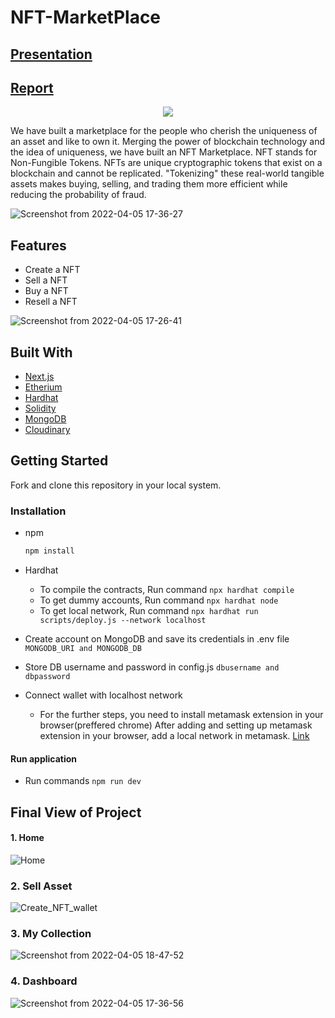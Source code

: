 <!-- # NFT-Marketing Dapp
### Setting up the application in local system


- Clone the repository in your local system and open in an ide (eg: VS Code)
- Ensure node and npm are installed in your system
- Run command ``` npm install ```
- To compile the contracts, Run command ```npx hardhat compile```
- To get dummy accounts, Run command ```npx hardhat node```
- To get local network, Run command ```npx hardhat run scripts/deploy.js --network localhost```
- Add .env file with mongoDB data
- connect wallet with localhost network
For the further steps, you need to install metamask extension in your browser(preffered chrome)
After adding and setting up metamask extension in your browser, add a local network in metamask.
[Follow this link](https://stackoverflow.com/a/68814079/15968090) -->
# NFT-MarketPlace
## [Presentation]()
## [Report]() 
<p align="center">
  <img src="https://user-images.githubusercontent.com/77429981/162573406-7a3aab05-26f5-4d5b-ae40-f1cc0380e421.svg" />
</p>

<!-- ![Group 3](https://user-images.githubusercontent.com/77429981/162573406-7a3aab05-26f5-4d5b-ae40-f1cc0380e421.svg) -->
We have built a marketplace for the people who cherish the uniqueness of an asset and like to own it.
Merging the power of blockchain technology and the idea of uniqueness, we have built an NFT Marketplace. NFT stands for Non-Fungible Tokens. NFTs are unique cryptographic tokens that exist on a blockchain and cannot be replicated. "Tokenizing" these real-world tangible assets makes buying, selling, and trading them more efficient while reducing the probability of fraud. 

<!-- <p align="right">(<a href="#top">back to top</a>)</p> -->

<!-- ## About The Project -->
![Screenshot from 2022-04-05 17-36-27](https://user-images.githubusercontent.com/77429981/162359827-87c01a68-1700-40bf-87c2-4edd1c1b8141.png)

<!-- [![Product Name Screen Shot][product-screenshot]](https://example.com) -->

## Features
- Create a NFT
- Sell a NFT
- Buy a NFT
- Resell a NFT

![Screenshot from 2022-04-05 17-26-41](https://user-images.githubusercontent.com/77429981/162359914-6a0d4b00-0916-4be6-b747-28101c733c2f.png)

## Built With

* [Next.js](https://nextjs.org/)
* [Etherium](https://ethereum.org/en/)
* [Hardhat](https://hardhat.org/)
* [Solidity](https://docs.soliditylang.org/)
* [MongoDB](https://www.mongodb.com/)
* [Cloudinary](https://cloudinary.com/)

<!-- <p align="right">(<a href="#top">back to top</a>)</p> -->



<!-- GETTING STARTED -->
## Getting Started
Fork and clone this repository in your local system.


### Installation
* npm
  ```sh
  npm install
  ```
* Hardhat
  
  - To compile the contracts, Run command ```npx hardhat compile```
  - To get dummy accounts, Run command ```npx hardhat node```
  - To get local network, Run command ```npx hardhat run scripts/deploy.js --network localhost```

* Create account on MongoDB and save its credentials in .env file  ``` MONGODB_URI and MONGODB_DB  ```
* Store DB username and password in config.js 
 ``` dbusername and dbpassword ```
* Connect wallet with localhost network
  - For the further steps, you need to install metamask extension in your browser(preffered chrome) After adding and setting up metamask extension in your browser, add a local network in metamask. [Link](https://stackoverflow.com/a/68814079/15968090)

#### Run application
- Run commands ```npm run dev```


## Final View of Project

#### 1. Home
![Home](https://user-images.githubusercontent.com/77429981/162573961-28a75610-e396-4a82-b9ee-a26393a36ee7.png)

### 2. Sell Asset
![Create_NFT_wallet](https://user-images.githubusercontent.com/77429981/162574004-1f580c59-404d-410d-8cb5-583a84c8732d.png)

### 3. My Collection
![Screenshot from 2022-04-05 18-47-52](https://user-images.githubusercontent.com/77429981/162574040-3b73bc6e-f4bf-425c-bcfd-72fdf05d7e32.png)


### 4. Dashboard
![Screenshot from 2022-04-05 17-36-56](https://user-images.githubusercontent.com/77429981/162574048-38ba3245-48ff-418e-bca1-b16bb750958c.png)
